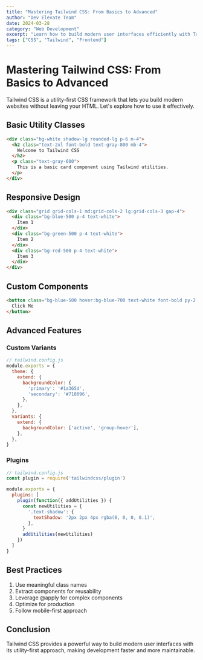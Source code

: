 ```yaml
---
title: "Mastering Tailwind CSS: From Basics to Advanced"
author: "Dev Elevate Team"
date: 2024-03-28
category: "Web Development"
excerpt: "Learn how to build modern user interfaces efficiently with Tailwind CSS"
tags: ["CSS", "Tailwind", "Frontend"]
---
```


# Mastering Tailwind CSS: From Basics to Advanced

Tailwind CSS is a utility-first CSS framework that lets you build modern websites without leaving your HTML. Let's explore how to use it effectively.

## Basic Utility Classes

```html
<div class="bg-white shadow-lg rounded-lg p-6 m-4">
  <h2 class="text-2xl font-bold text-gray-800 mb-4">
    Welcome to Tailwind CSS
  </h2>
  <p class="text-gray-600">
    This is a basic card component using Tailwind utilities.
  </p>
</div>
```

## Responsive Design

```html
<div class="grid grid-cols-1 md:grid-cols-2 lg:grid-cols-3 gap-4">
  <div class="bg-blue-500 p-4 text-white">
    Item 1
  </div>
  <div class="bg-green-500 p-4 text-white">
    Item 2
  </div>
  <div class="bg-red-500 p-4 text-white">
    Item 3
  </div>
</div>
```

## Custom Components

```html
<button class="bg-blue-500 hover:bg-blue-700 text-white font-bold py-2 px-4 rounded focus:outline-none focus:shadow-outline transition duration-300">
  Click Me
</button>
```

## Advanced Features

### Custom Variants

```javascript
// tailwind.config.js
module.exports = {
  theme: {
    extend: {
      backgroundColor: {
        'primary': '#1a365d',
        'secondary': '#718096',
      },
    },
  },
  variants: {
    extend: {
      backgroundColor: ['active', 'group-hover'],
    },
  },
}
```

### Plugins

```javascript
// tailwind.config.js
const plugin = require('tailwindcss/plugin')

module.exports = {
  plugins: [
    plugin(function({ addUtilities }) {
      const newUtilities = {
        '.text-shadow': {
          textShadow: '2px 2px 4px rgba(0, 0, 0, 0.1)',
        },
      }
      addUtilities(newUtilities)
    })
  ]
}
```

## Best Practices

1. Use meaningful class names
2. Extract components for reusability
3. Leverage @apply for complex components
4. Optimize for production
5. Follow mobile-first approach

## Conclusion

Tailwind CSS provides a powerful way to build modern user interfaces with its utility-first approach, making development faster and more maintainable.